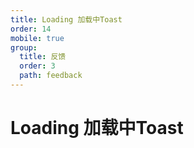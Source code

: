 ```yaml
---
title: Loading 加载中Toast
order: 14
mobile: true
group:
  title: 反馈
  order: 3
  path: feedback
---
```


# Loading 加载中Toast

<code src="../demo/Loading.tsx"></code>
<API src="../src/Loading.tsx"></API>
